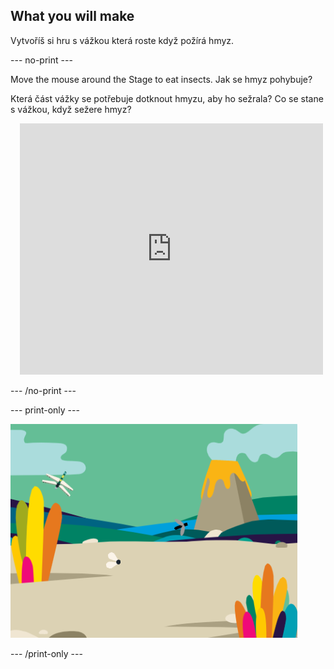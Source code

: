 ## What you will make

Vytvoříš si hru s vážkou která roste když požírá hmyz.

--- no-print ---

<div style="display: flex; flex-wrap: wrap">
<div style="flex-basis: 175px; flex-grow: 1">  
Move the mouse around the Stage to eat insects. Jak se hmyz pohybuje?

Která část vážky se potřebuje dotknout hmyzu, aby ho sežrala? Co se stane s vážkou, když sežere hmyz?
</div>
<div class="scratch-preview" style="margin-left: 15px;">
  <iframe allowtransparency="true" width="485" height="402" src="https://scratch.mit.edu/projects/embed/521688740/?autostart=false" frameborder="0"></iframe>
</div>
</div>

--- /no-print ---

--- print-only ---

![Dokončený projekt](images/showcase_static.png)

--- /print-only ---
